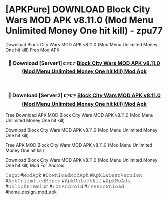 # [APKPure] DOWNLOAD Block City Wars MOD APK v8.11.0 (Mod Menu Unlimited Money One hit kill) - zpu77
Download Block City Wars MOD APK v8.11.0 (Mod Menu Unlimited Money One hit kill) Free Mod APK

<div align="center">
<h3>🔴 Download [Server1] 👉👉 <a href="https://apk-comot.site?title=Block_City_Wars_MOD_APK_v8.11.0_(Mod_Menu_Unlimited_Money_One_hit_kill)">Block City Wars MOD APK v8.11.0 (Mod Menu Unlimited Money One hit kill) Mod Apk</a></h3><br>

<h3>🔴 Download [Server2] 👉👉 <a href="https://apk-comot.site?title=Block_City_Wars_MOD_APK_v8.11.0_(Mod_Menu_Unlimited_Money_One_hit_kill)">Block City Wars MOD APK v8.11.0 (Mod Menu Unlimited Money One hit kill) Mod Apk</a></h3>
</div>


Free Download APK MOD Block City Wars MOD APK v8.11.0 (Mod Menu Unlimited Money One hit kill)

Download Block City Wars MOD APK v8.11.0 (Mod Menu Unlimited Money One hit kill) 

Free APK MOD Block City Wars MOD APK v8.11.0 (Mod Menu Unlimited Money One hit kill) 

Download Block City Wars MOD APK v8.11.0 (Mod Menu Unlimited Money One hit kill) Mod For Android

𝚃𝚊𝚐𝚜: #𝙼𝚘𝚍𝙰𝚙𝚔 #𝙳𝚘𝚠𝚗𝚕𝚘𝚊𝚍𝙼𝚘𝚍𝙰𝚙𝚔 #𝙰𝚙𝚔𝙻𝚊𝚝𝚎𝚜𝚝𝚅𝚎𝚛𝚜𝚒𝚘𝚗 #𝙰𝚙𝚔𝚄𝚗𝚕𝚒𝚖𝚒𝚝𝚎𝚍𝙼𝚘𝚗𝚎𝚢 #𝙰𝚙𝚔𝚄𝚗𝚕𝚘𝚌𝚔𝙰𝚕𝚕 #𝙰𝚙𝚔𝙽𝚘𝙰𝚍𝚜 #𝚄𝚗𝚕𝚘𝚌𝚔𝙿𝚛𝚎𝚖𝚒𝚞𝚖 #𝙵𝚘𝚛𝙰𝚗𝚍𝚛𝚘𝚒𝚍 #𝙵𝚛𝚎𝚎𝙳𝚘𝚠𝚗𝚕𝚘𝚊𝚍 #home_design_mod_apk
